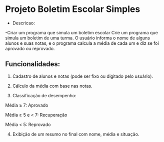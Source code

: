 # Projeto Boletim Escolar Simples

* Descricao:

-Criar um programa que simula um boletim escolar
 Crie um programa que simula um boletim de uma turma.
 O usuário informa o nome de alguns alunos e suas notas,
 e o programa calcula a média de cada um e diz se foi aprovado ou reprovado.

## Funcionalidades:

1. Cadastro de alunos e notas (pode ser fixo ou digitado pelo usuário).

2. Cálculo da média com base nas notas.

3. Classificação de desempenho:

 Média ≥ 7: Aprovado

 Média ≥ 5 e < 7: Recuperação

 Média < 5: Reprovado

4. Exibição de um resumo no final com nome, média e situação.






